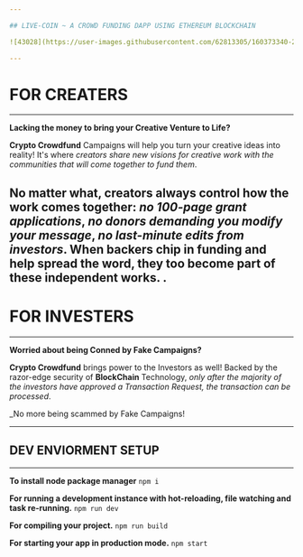 ```yaml
---

## LIVE-COIN ~ A CROWD FUNDING DAPP USING ETHEREUM BLOCKCHAIN

![43028](https://user-images.githubusercontent.com/62813305/160373340-2599c4e8-f317-44fa-9117-5454872ed0fb.jpg)

---
```


# FOR CREATERS

---

**Lacking the money to bring your Creative Venture to Life?**

**Crypto Crowdfund** Campaigns will help you turn your creative ideas into
reality! It's where _creators share new visions for creative work with the
communities that will come together to fund them_.

No matter what, creators always control how the work comes together: _no
100-page grant applications_, _no donors demanding you modify your message_,
_no last-minute edits from investors_. When backers chip in funding and help
spread the word, they too become part of these independent works.
.
---

# FOR INVESTERS

---

**Worried about being Conned by Fake Campaigns?**

**Crypto Crowdfund** brings power to the Investors as well! Backed by the
razor-edge security of **BlockChain** Technology, _only after the majority of
the investors have approved a Transaction Request, the transaction can be
processed_.

\_No more being scammed by Fake Campaigns!

---

## DEV ENVIORMENT SETUP

---

**To install node package manager**
`npm i`

**For running a development instance with hot-reloading, file watching and task re-running.**
`npm run dev`

**For compiling your project.**
`npm run build`

**For starting your app in production mode.**
`npm start`
